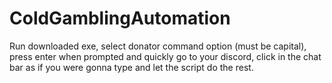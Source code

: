 # ColdGamblingAutomation


Run downloaded exe, select donator command option (must be capital), press enter when prompted and quickly go to your discord, click in the chat bar as if you were gonna type and let the script do the rest.
